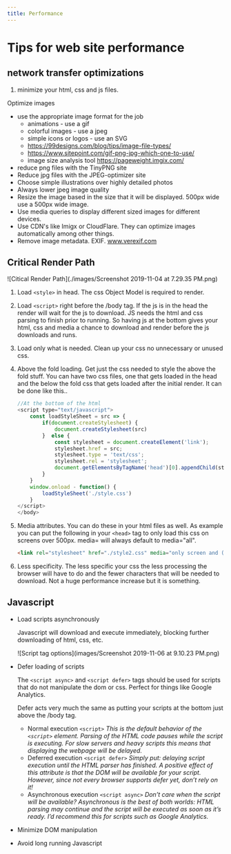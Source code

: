 ```yaml
---
title: Performance
---
```


# Tips for web site performance

## network transfer optimizations

1. minimize your html, css and js files.

Optimize images

- use the appropriate image format for the job
  - animations - use a gif
  - colorful images - use a jpeg
  - simple icons or logos - use an SVG
  - https://99designs.com/blog/tips/image-file-types/
  - https://www.sitepoint.com/gif-png-jpg-which-one-to-use/
  - image size analysis tool https://pageweight.imgix.com/
- reduce png files with the TinyPNG site
- Reduce jpg files with the JPEG-optimizer site
- Choose simple illustrations over highly detailed photos
- Always lower jpeg image quality
- Resize the image based in the size that it will be displayed. 500px wide use a 500px wide image.
- Use media queries to display different sized images for different devices.
- Use CDN's like Imigx or CloudFlare. They can optimize images automatically among other things.
- Remove image metadata. EXIF. www.verexif.com

## Critical Render Path

![Citical Render Path](./images/Screenshot 2019-11-04 at 7.29.35 PM.png)

1. Load `<style>` in head. The css Object Model is required to render.

2. Load `<script>` right before the /body tag. If the js is in the head the render will wait for the js to download. JS needs the html and css parsing to finish prior to running. So having js at the bottom gives your html, css and media a chance to download and render before the js downloads and runs.

3. Load only what is needed. Clean up your css no unnecessary or unused css.

4. Above the fold loading. Get just the css needed to style the above the fold stuff. You can have two css files, one that gets loaded in the head and the below the fold css that gets loaded after the initial render. It can be done like this..

   ```javascript
   //At the bottom of the html
   <script type="text/javascript">
       const loadStyleSheet = src => {
           if(document.createStylesheet) {
               document.createStylesheet(src)
           }  else {
               const stylesheet = document.createElement('link');
               stylesheet.href = src;
               stylesheet.type = 'text/css';
               stylesheet.rel = 'stylesheet';
               document.getElementsByTagName('head')[0].appendChild(stylesheet)
           }
       }
       window.onload - function() {
           loadStyleSheet('./style.css')
       }
   </script>
   </body>
   ```

5. Media attributes. You can do these in your html files as well. As example you can put the following in your `<head>` tag to only load this css on screens over 500px. media= will always default to media="all".

   ```html
   <link rel="stylesheet" href="./style2.css" media="only screen and (min-width:500px)">
   ```

6. Less specificity. The less specific your css the less processing the browser will have to do and the fewer characters that will be needed to download. Not a huge performance increase but it is something.

## Javascript

- Load scripts asynchronously

  Javascript will download and execute immediately, blocking further downloading of html, css, etc.

  ![Script tag options](images/Screenshot 2019-11-06 at 9.10.23 PM.png)

- Defer loading of scripts

  The `<script async>` and `<script defer>` tags should be used for scripts that do not manipulate the dom or css. Perfect for things like Google Analytics.

  Defer acts very much the same as putting your scripts at the bottom just above the /body tag.

  - Normal execution `<script>`
    *This is the default behavior of the `<script>` element. Parsing of the HTML code pauses while the script is executing. For slow servers and heavy scripts this means that displaying the webpage will be delayed.*
  - Deferred execution `<script defer>`
    *Simply put: delaying script execution until the HTML parser has finished. A positive effect of this attribute is that the DOM will be available for your script. However, since not every browser supports defer yet, don’t rely on it!*
  - Asynchronous execution `<script async>`
    *Don’t care when the script will be available? Asynchronous is the best of both worlds: HTML parsing may continue and the script will be executed as soon as it’s ready. I’d recommend this for scripts such as Google Analytics.*

- Minimize DOM manipulation

- Avoid long running Javascript